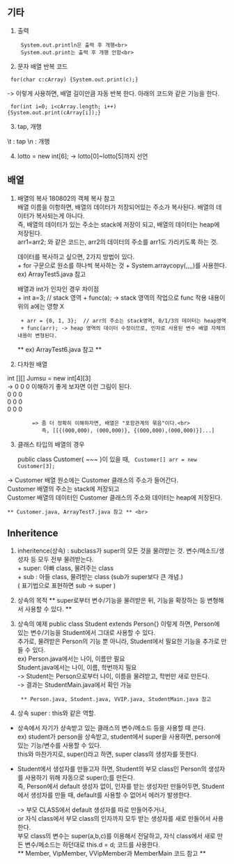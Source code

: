 ## 기타

1. 출력

		System.out.println은 출력 후 개행<br>
		System.out.print는 출력 후 개행 안함<br>

2. 문자 배열 반복 코드

<code>	for(char c:cArray) {System.out.print(c);} </code> <br>

-> 이렇게 사용하면, 배열 길이만큼 자동 반복 한다. 아래의 코드와 같은 기능을 한다.

<code> for(int i=0; i<cArray.length; i++) {System.out.print(cArray[i]);} </code> <br>


3. tap, 개행

  \t : tap
	\n : 개행

4. lotto = new int[6];
		-> lotto[0]~lotto[5]까지 선언

</hr>

## 배열

1. 배열의 복사
	180802의 객체 복사 참고<br>
	배열 이름을 이항하면, 배열의 데이터가 저장되어있는 주소가 복사된다. 배열의 데이터가 복사되는게 아니다. <br>
	즉, 배열의 데이터가 있는 주소는 stack에 저장이 되고, 배열의 데이터는 heap에 저장된다. <br>
	arr1=arr2; 와 같은 코드는, arr2의 데이터의 주소를 arr1도 가리키도록 하는 것. <br>
	
	데이터를 복사하고 싶으면, 2가지 방법이 있다. <br>
		+ for 구문으로 원소를 하나씩 복사하는 것
		+ System.arraycopy(,,,,)를 사용한다. ex) ArrayTest5.java 참고

	배열과 int가 인자인 경우 차이점 <br>
		+ int a=3;  // stack 영역
		+ func(a);  ->  stack 영역의 작업으로 func 작용 내용이 위의 a에는 영향 X

		+ arr = {0, 1, 3};  // arr의 주소는 stack영역, 0/1/3의 데이터는 heap영역
		+ func(arr); -> heap 영역의 데이터 수정이므로, 인자로 사용된 변수 배열 자체의 내용이 변형된다.

	** ex) ArrayTest6.java 참고 ** <br>

</hr>

2. 다차원 배열

  int [][] Jumsu = new int[4][3]<br>
  ->	0 0 0	이해하기 좋게 보자면 이런 그림이 된다.<br>
		  0 0 0<br>
		  0 0 0<br>
		  0 0 0<br>

			=> 좀 더 정확히 이해하자면, 배열은 "포함관계의 묶음"이다.<br>
			   즉, [[{(000,000), (000,000)}, {(000,000),(000,000)}]...]

</hr>

3. 클래스 타입의 배열의 경우

	public class Customer{ ~~~ }이 있을 때,
	<code> Customer[] arr = new Customer[3]; </code>

  -> Customer 배열 원소에는 Customer 클래스의 주소가 들어간다.<br>
		 Customer 배열의 주소는 stack에 저장되고<br>
		 Customer 배열의 데이터인 Customer 클래스의 주소와 데이터는 heap에 저장된다.<br>

	** Customer.java, ArrayTest7.java 참고 ** <br>

</hr>

## Inheritence

1. inheritence(상속) : subclass가 super의 모든 것을 물려받는 것. 변수/메소드/생성자 등 모두 전부 물려받는다. <br>
			+ super: 아빠 class, 물려주는 class  
			+ sub  : 아들 class, 물려받는 class
          (sub가 super보다 큰 개념.)<br>
          ( 표기법으로 표현하면 sub -> super )

</hr>

2. 상속의 목적
	** super로부터 변수/기능을 물려받은 뒤, 기능을 확장하는 등 변형해서 사용할 수 있다. **
	
</hr>

3. 상속의 예제
		public class Student extends Person{} 이렇게 하면, Person에 있는 변수/기능을 Student에서 그대로 사용할 수 있다. <br>
		추가로, 물려받은 Person의 기능 뿐 아니라, Student에서 필요한 기능을 추가로 만들 수 있다. <br>
		ex) Person.java에서는 나이, 이름만 필요 <br>
		    Student.java에서는 나이, 이름, 학번까지 필요 <br>
		    -> Student는 Person으로부터 나이, 이름을 물려받고, 학번만 새로 만든다.<br>
		    -> 결과는 StudentMain.java에서 확인 가능<br>
        
        ** Person.java, Student.java, VVIP.java, StudentMain.java 참고

</hr>

4. 상속 super :	this와 같은 역할.

  * 상속에서 자기가 상속받고 있는 클래스의 변수/메소드 등을 사용할 때 쓴다. <br>
			ex) student가 person을 상속받고, student에서 super을 사용하면, person에 있는 기능/변수를 사용할 수 있다. <br>
		      this와 마찬가지로, super()라고 하면, super class의 생성자를 뜻한다. <br>

  * Student에서 생성자를 만들고자 하면, Student의 부모 class인 Person의 생성자를 사용하기 위해 자동으로 super();를 만든다. <br>
    즉, Person에서 default 생성자 없이, 인자를 받는 생성자만 만들어두면, Student에서 생성자를 만들 때, default를 사용할 수 없어서 에러가 발생한다.<br>

    -> 부모 CLASS에서 default 생성자를 따로 만들어주거나, <br>
			  or 자식 class에서 부모 class의 인자까지 모두 받는 생성자를 새로 만들어서 사용한다.<br>
			  부모 class의 변수는 super(a,b,c)를 이용해서 전달하고, 자식 class에서 새로 만든 변수/메소드는 하던대로 this.d = d; 코드를 사용한다.<br>
		   ** Member, VipMember, VVipMember과 MemberMain 코드 참고 **
